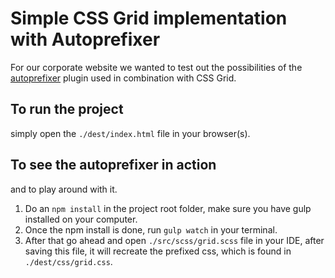 # Simple CSS Grid implementation with Autoprefixer
For our corporate website we wanted to test out the possibilities of the [autoprefixer][autoprefixer] plugin used in combination with CSS Grid. 

## To run the project
simply open the `./dest/index.html` file in your browser(s).

## To see the autoprefixer in action
and to play around with it.
1. Do an `npm install` in the project root folder, make sure you have gulp installed on your computer.
1. Once the npm install is done, run `gulp watch` in your terminal.
1. After that go ahead and open `./src/scss/grid.scss` file in your IDE, after saving this file, it will recreate the prefixed css, which is found in `./dest/css/grid.css`.

[autoprefixer]: https://github.com/postcss/autoprefixer
